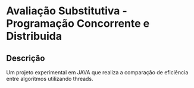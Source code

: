 # Avaliação Substitutiva - Programação Concorrente e Distribuida

## Descrição
Um projeto experimental em JAVA que realiza a comparação de eficiência entre algoritmos utilizando threads. 



